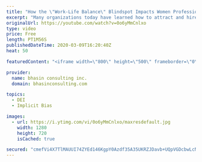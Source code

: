 ```yaml
---
title: "How the \"Work-Life Balance\" Blindspot Impacts Women Professionals"
excerpt: "Many organizations today have learned how to attract and hire top women candidates — but these same organizations often struggle with retention. Often, the departure of top women is attributed to issues around \"work-life balance,\" which research indicates is most often not the case. Ritu Bhasin explains"
originalUrl: https://youtube.com/watch?v=0o6yMmCnlxo
type: video
price: Free
length: PT1M56S
publishedDateTime: 2020-03-09T16:20:40Z
heat: 50

featuredContent: "<iframe width=\"800\" height=\"500\" frameborder=\"0\" src=\"https://www.youtube.com/embed/0o6yMmCnlxo\" allow=\"accelerometer; autoplay; encrypted-media; gyroscope; picture-in-picture\" allowfullscreen></iframe>"

provider:
  name: bhasin consulting inc.
  domain: bhasinconsulting.com

topics:
  - DEI
  - Implicit Bias

images:
  - url: https://i.ytimg.com/vi/0o6yMmCnlxo/maxresdefault.jpg
    width: 1280
    height: 720
    isCached: true

secured: "cmefVi4X7TlMAUUI74ZYEd146KgpY0Azdf35A35UKRZJDavb+UQpVGDcbwLcN8kHG8Y9x6F47SgEMsIDgRHHO8YKDN8WECZ0vo5ZCsdMIoOvYVW2x+YpM2yuO2EM3kO+W0xVkJ/oIUgYcvAWQz8qoxKRzpvJb1iyqFsGjpq4GrETrtQezHUQg840FjcfTFBs35mBJvcNSK2JLBWePeuetxzimquY06B9iClgjrjCEnCDIg1bPUkjzc+pHk3Ibgg0GXwSt8kN6ZieFUHB+7EpSTgETVII8q/nf+HmyBznnAJtuQh1mi4+l1PL4pJySlCbnIybHyG6qI5HGYbxKcuNVGo52ZJENECJg7Mu3DE0qkslfXA8xiClkeNA+MbMDK7+pFRL5ZsLI6SosF6eMZXlhQ==;5VrMRQxQDNfJxO/fv9Z+xg=="
---
```



